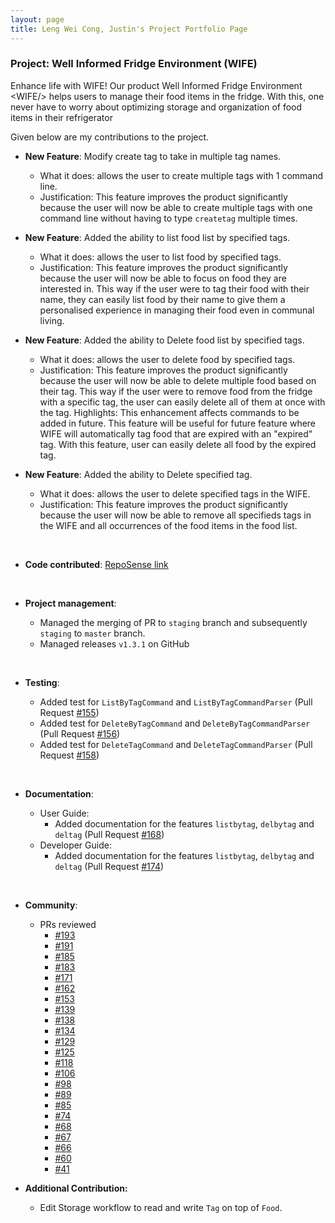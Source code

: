 ```yaml
---
layout: page
title: Leng Wei Cong, Justin's Project Portfolio Page
---
```


### Project: Well Informed Fridge Environment (WIFE)

Enhance life with WIFE! Our product Well Informed Fridge Environment &lt;WIFE/&gt; helps users to manage their food items in the fridge. With this, one never have to worry about optimizing storage and organization of food items in their refrigerator

Given below are my contributions to the project.

-   **New Feature**: Modify create tag to take in multiple tag names.

    -   What it does: allows the user to create multiple tags with 1 command line.
    -   Justification: This feature improves the product significantly because the user will now be able to create multiple tags with one command line without having to type `createtag` multiple times.

-   **New Feature**: Added the ability to list food list by specified tags.

    -   What it does: allows the user to list food by specified tags.
    -   Justification: This feature improves the product significantly because the user will now be able to focus on food they are interested in. This way if the user were to tag their food with their name, they can easily list food by their name to give them a personalised experience in managing their food even in communal living.

-   **New Feature**: Added the ability to Delete food list by specified tags.

    -   What it does: allows the user to delete food by specified tags.
    -   Justification: This feature improves the product significantly because the user will now be able to delete multiple food based on their tag. This way if the user were to remove food from the fridge with a specific tag, the user can easily delete all of them at once with the tag.
        Highlights: This enhancement affects commands to be added in future. This feature will be useful for future feature where WIFE will automatically tag food that are expired with an "expired" tag. With this feature, user can easily delete all food by the expired tag.

-   **New Feature**: Added the ability to Delete specified tag.

    -   What it does: allows the user to delete specified tags in the WIFE.
    -   Justification: This feature improves the product significantly because the user will now be able to remove all specifieds tags in the WIFE and all occurrences of the food items in the food list.

<br/>

-   **Code contributed**: [RepoSense link](https://nus-cs2103-ay2223s2.github.io/tp-dashboard/?search=scorpiussigma&breakdown=true&sort=groupTitle&sortWithin=title&since=2023-02-17&timeframe=commit&mergegroup=&groupSelect=groupByRepos&checkedFileTypes=docs~functional-code~test-code~other&tabOpen=true&tabType=authorship&tabAuthor=ScorpiusSigma&tabRepo=AY2223S2-CS2103T-T11-1%2Ftp%5Bmaster%5D&authorshipIsMergeGroup=false&authorshipFileTypes=docs~other~functional-code~test-code&authorshipIsBinaryFileTypeChecked=false&authorshipIsIgnoredFilesChecked=false)

<br/>

-   **Project management**:

    -   Managed the merging of PR to `staging` branch and subsequently `staging` to `master` branch.
    -   Managed releases `v1.3.1` on GitHub

  <br/>

-   **Testing**:

    -   Added test for `ListByTagCommand` and `ListByTagCommandParser` (Pull Request [\#155](https://github.com/AY2223S2-CS2103T-T11-1/tp/pull/155))
    -   Added test for `DeleteByTagCommand` and `DeleteByTagCommandParser` (Pull Request [\#156](https://github.com/AY2223S2-CS2103T-T11-1/tp/pull/156))
    -   Added test for `DeleteTagCommand` and `DeleteTagCommandParser` (Pull Request [\#158](https://github.com/AY2223S2-CS2103T-T11-1/tp/pull/158))

<br/>

-   **Documentation**:

    -   User Guide:
        -   Added documentation for the features `listbytag`, `delbytag` and `deltag` (Pull Request [\#168](https://github.com/AY2223S2-CS2103T-T11-1/tp/pull/168))
    -   Developer Guide:
        -   Added documentation for the features `listbytag`, `delbytag` and `deltag` (Pull Request [\#174](https://github.com/AY2223S2-CS2103T-T11-1/tp/pull/174))

<br/>

-   **Community**:

    -   PRs reviewed
        -   [\#193](https://github.com/AY2223S2-CS2103T-T11-1/tp/pull/193)
        -   [\#191](https://github.com/AY2223S2-CS2103T-T11-1/tp/pull/191)
        -   [\#185](https://github.com/AY2223S2-CS2103T-T11-1/tp/pull/185)
        -   [\#183](https://github.com/AY2223S2-CS2103T-T11-1/tp/pull/183)
        -   [\#171](https://github.com/AY2223S2-CS2103T-T11-1/tp/pull/171)
        -   [\#162](https://github.com/AY2223S2-CS2103T-T11-1/tp/pull/162)
        -   [\#153](https://github.com/AY2223S2-CS2103T-T11-1/tp/pull/153)
        -   [\#139](https://github.com/AY2223S2-CS2103T-T11-1/tp/pull/139)
        -   [\#138](https://github.com/AY2223S2-CS2103T-T11-1/tp/pull/138)
        -   [\#134](https://github.com/AY2223S2-CS2103T-T11-1/tp/pull/134)
        -   [\#129](https://github.com/AY2223S2-CS2103T-T11-1/tp/pull/129)
        -   [\#125](https://github.com/AY2223S2-CS2103T-T11-1/tp/pull/125)
        -   [\#118](https://github.com/AY2223S2-CS2103T-T11-1/tp/pull/118)
        -   [\#106](https://github.com/AY2223S2-CS2103T-T11-1/tp/pull/106)
        -   [\#98](https://github.com/AY2223S2-CS2103T-T11-1/tp/pull/98)
        -   [\#89](https://github.com/AY2223S2-CS2103T-T11-1/tp/pull/89)
        -   [\#85](https://github.com/AY2223S2-CS2103T-T11-1/tp/pull/85)
        -   [\#74](https://github.com/AY2223S2-CS2103T-T11-1/tp/pull/74)
        -   [\#68](https://github.com/AY2223S2-CS2103T-T11-1/tp/pull/68)
        -   [\#67](https://github.com/AY2223S2-CS2103T-T11-1/tp/pull/67)
        -   [\#66](https://github.com/AY2223S2-CS2103T-T11-1/tp/pull/66)
        -   [\#60](https://github.com/AY2223S2-CS2103T-T11-1/tp/pull/60)
        -   [\#41](https://github.com/AY2223S2-CS2103T-T11-1/tp/pull/41)

-   **Additional Contribution:**
    -   Edit Storage workflow to read and write `Tag` on top of `Food`.
